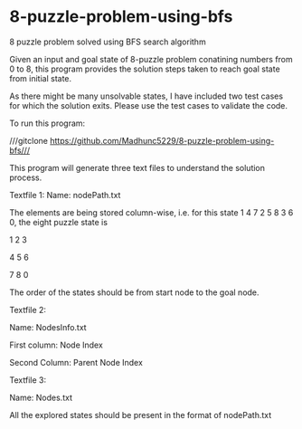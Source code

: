 # 8-puzzle-problem-using-bfs
8 puzzle problem solved using BFS search algorithm

Given an input and goal state of 8-puzzle problem conatining numbers from 0 to 8, this program provides the solution steps taken to reach goal state from initial state.

As there might be many unsolvable states, I have included two test cases for which the solution exits. Please use the test cases to validate the code.

To run this program:

///gitclone https://github.com/Madhunc5229/8-puzzle-problem-using-bfs///

This program will generate three text files to understand the solution process.

Textfile 1:​
Name: nodePath.txt​

The elements are being stored column-wise, i.e. for this state 1 4 7 2 5 8 3 6 0, the eight puzzle state  is​

1 2 3​

4 5 6​

7 8 0​

The order of the states should be from start node to the goal node.

Textfile 2:​

Name: NodesInfo.txt​

First column: Node Index​

Second Column: Parent Node Index

Textfile 3:​

Name: Nodes.txt​

All the explored states should be present in the format of nodePath.txt
